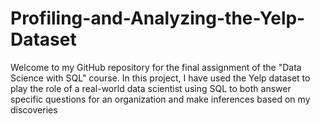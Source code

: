 # Profiling-and-Analyzing-the-Yelp-Dataset
Welcome to my GitHub repository for the final assignment of the "Data Science with SQL" course. In this project, I have used the Yelp dataset to play the role of a real-world data scientist using SQL to both answer specific questions for an organization and make inferences based on my discoveries
